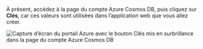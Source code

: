   À présent, accédez à la page du compte Azure Cosmos DB, puis cliquez sur **Clés**, car ces valeurs sont utilisées dans l’application web que vous allez créer.

![Capture d’écran du portail Azure avec le bouton Clés mis en surbrillance dans la page du compte Azure Cosmos DB](./media/cosmos-db-keys/keys.png)

